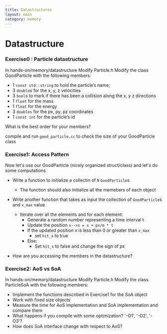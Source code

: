 ```yaml
---
title: Datastructures 
layout: main 
category: memory 
---
```


# Datastructure 

### Exercise0 : Particle datastructure
In hands-on/memory/datastructure 
Modify Particle.h
Modify the class GoodParticle with the following members: 
- 1 `const std::string` to hold the particle’s name;
- 3 `double`s for the x, y, z velocities
- 3 `bool`s to mark if there has been a collision along the x, y z directions
- 1 `float` for the mass
- 1 `float` for the energy
- 3 `doubles` for the px, py, pz coordinates
- 1 `const int` for the particle’s id

What is the best order for your members?

compile and run `good_particle.cc` to check the size of your GoodParticle class


### Exercise1: Access Pattern
Now let's use our GoodParticle (nicely organized struct/class) and let's do some computations

- Write a function to initialize a collectin of `N` `GoodParticle`s
	- The function should also initialize all the memebers of each object
- Write another function that takes as input the collection of `GoodParticle`s and `x_max` value
	- Iterate over all the elements and for each element:
		- Generate a random number representing a time interval t
		- Update the position `x-->x = x + px/m * t`
		- If the updated position x is less than 0 or greater than `x_max`
			- set `hit_x` to true
		- Else:
			- Set `hit_x` to false and change the sign of px

- How are you accessing the members in the datastructure?

### Exercise2: AoS vs SoA

In hands-on/memory/datastructure 
Modify Particle.h
Modify the class ParticleSoA with the following members: 

- Implement the functions described in Exercise1 for the SoA object
- Work with fixed size objects
- Measure the time for AoS implementation and SoA implementation and compare them
- What happens if you compile with some optimization? `-O1', '-O2', '-O3'?
- How does SoA interface change with respect to AoS?
